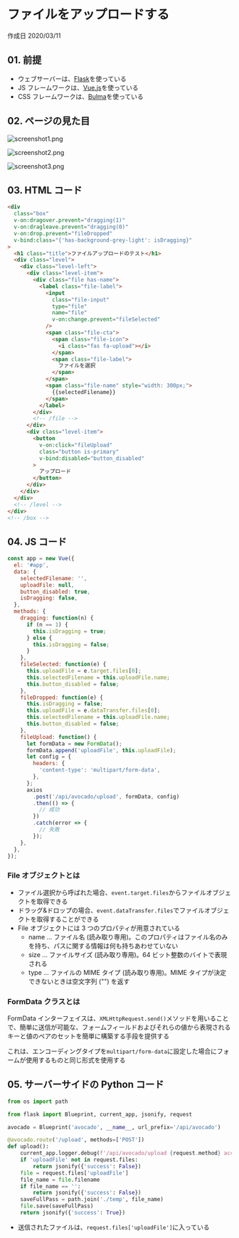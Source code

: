 # ファイルをアップロードする

作成日 2020/03/11

## 01. 前提

- ウェブサーバーは、[Flask](https://flask.palletsprojects.com/en/1.1.x/)を使っている
- JS フレームワークは、[Vue.js](https://jp.vuejs.org/v2/guide/index.html)を使っている
- CSS フレームワークは、[Bulma](https://bulma.io/)を使っている

## 02. ページの見た目

![screenshot1.png](https://imgur.com/JXX59k6.png)

![screenshot2.png](https://imgur.com/nT5VFyL.png)

![screenshot3.png](https://imgur.com/LvFtgcW.png)

## 03. HTML コード

```html
<div
  class="box"
  v-on:dragover.prevent="dragging(1)"
  v-on:dragleave.prevent="dragging(0)"
  v-on:drop.prevent="fileDropped"
  v-bind:class="{'has-background-grey-light': isDragging}"
>
  <h1 class="title">ファイルアップロードのテスト</h1>
  <div class="level">
    <div class="level-left">
      <div class="level-item">
        <div class="file has-name">
          <label class="file-label">
            <input
              class="file-input"
              type="file"
              name="file"
              v-on:change.prevent="fileSelected"
            />
            <span class="file-cta">
              <span class="file-icon">
                <i class="fas fa-upload"></i>
              </span>
              <span class="file-label">
                ファイルを選択
              </span>
            </span>
            <span class="file-name" style="width: 300px;">
              {{selectedFilename}}
            </span>
          </label>
        </div>
        <!-- /file -->
      </div>
      <div class="level-item">
        <button
          v-on:click="fileUpload"
          class="button is-primary"
          v-bind:disabled="button_disabled"
        >
          アップロード
        </button>
      </div>
    </div>
  </div>
  <!-- /level -->
</div>
<!-- /box -->
```

## 04. JS コード

```javascript
const app = new Vue({
  el: '#app',
  data: {
    selectedFilename: '',
    uploadFile: null,
    button_disabled: true,
    isDragging: false,
  },
  methods: {
    dragging: function(n) {
      if (n == 1) {
        this.isDragging = true;
      } else {
        this.isDragging = false;
      }
    },
    fileSelected: function(e) {
      this.uploadFile = e.target.files[0];
      this.selectedFilename = this.uploadFile.name;
      this.button_disabled = false;
    },
    fileDropped: function(e) {
      this.isDragging = false;
      this.uploadFile = e.dataTransfer.files[0];
      this.selectedFilename = this.uploadFile.name;
      this.button_disabled = false;
    },
    fileUpload: function() {
      let formData = new FormData();
      formData.append('uploadFile', this.uploadFile);
      let config = {
        headers: {
          'content-type': 'multipart/form-data',
        },
      };
      axios
        .post('/api/avocado/upload', formData, config)
        .then(() => {
          // 成功
        })
        .catch(error => {
          // 失敗
        });
    },
  },
});
```

### File オブジェクトとは

- ファイル選択から呼ばれた場合、`event.target.files`からファイルオブジェクトを取得できる
- ドラッグ&ドロップの場合、`event.dataTransfer.files`でファイルオブジェクトを取得することができる
- File オブジェクトには 3 つのプロパティが用意されている
  - name ... ファイル名 (読み取り専用)。このプロパティはファイル名のみを持ち、パスに関する情報は何も持ちあわせていない
  - size ... ファイルサイズ (読み取り専用)。64 ビット整数のバイトで表現される
  - type ... ファイルの MIME タイプ (読み取り専用)。MIME タイプが決定できないときは空文字列 ("") を返す

### FormData クラスとは

FormData インターフェイスは、`XMLHttpRequest.send()`メソッドを用いることで、簡単に送信が可能な、フォームフィールドおよびそれらの値から表現されるキーと値のペアのセットを簡単に構築する手段を提供する

これは、エンコーディングタイプを`multipart/form-data`に設定した場合にフォームが使用するものと同じ形式を使用する

## 05. サーバーサイドの Python コード

```python
from os import path

from flask import Blueprint, current_app, jsonify, request

avocado = Blueprint('avocado', __name__, url_prefix='/api/avocado')

@avocado.route('/upload', methods=['POST'])
def upload():
    current_app.logger.debug(f'/api/avocado/upload {request.method} access')
    if 'uploadFile' not in request.files:
        return jsonify({'success': False})
    file = request.files['uploadFile']
    file_name = file.filename
    if file_name == '':
        return jsonify({'success': False})
    saveFullPass = path.join('./temp', file_name)
    file.save(saveFullPass)
    return jsonify({'success': True})
```

- 送信されたファイルは、`request.files['uploadFile']`に入っている
